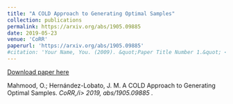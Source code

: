 ```yaml
---
title: "A COLD Approach to Generating Optimal Samples"
collection: publications
permalink: https://arxiv.org/abs/1905.09885
date: 2019-05-23
venue: 'CoRR'
paperurl: 'https://arxiv.org/abs/1905.09885'
#citation: 'Your Name, You. (2009). &quot;Paper Title Number 1.&quot; <i>Journal 1</i>. 1(1).'
---
```

[Download paper here](https://arxiv.org/abs/1905.09885)

Mahmood, O.; Hernández-Lobato, J. M. A COLD Approach to Generating Optimal Samples.
<i>CoRR,/i> 2019, abs/1905.09885 .
